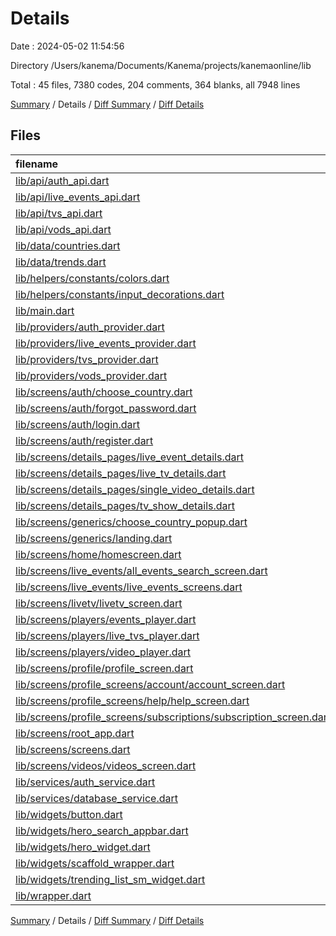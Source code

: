 # Details

Date : 2024-05-02 11:54:56

Directory /Users/kanema/Documents/Kanema/projects/kanemaonline/lib

Total : 45 files,  7380 codes, 204 comments, 364 blanks, all 7948 lines

[Summary](results.md) / Details / [Diff Summary](diff.md) / [Diff Details](diff-details.md)

## Files
| filename | language | code | comment | blank | total |
| :--- | :--- | ---: | ---: | ---: | ---: |
| [lib/api/auth_api.dart](/lib/api/auth_api.dart) | Dart | 93 | 18 | 16 | 127 |
| [lib/api/live_events_api.dart](/lib/api/live_events_api.dart) | Dart | 47 | 0 | 7 | 54 |
| [lib/api/tvs_api.dart](/lib/api/tvs_api.dart) | Dart | 47 | 0 | 7 | 54 |
| [lib/api/vods_api.dart](/lib/api/vods_api.dart) | Dart | 54 | 0 | 8 | 62 |
| [lib/data/countries.dart](/lib/data/countries.dart) | Dart | 1,478 | 0 | 1 | 1,479 |
| [lib/data/trends.dart](/lib/data/trends.dart) | Dart | 1,278 | 0 | 1 | 1,279 |
| [lib/helpers/constants/colors.dart](/lib/helpers/constants/colors.dart) | Dart | 8 | 0 | 3 | 11 |
| [lib/helpers/constants/input_decorations.dart](/lib/helpers/constants/input_decorations.dart) | Dart | 29 | 0 | 3 | 32 |
| [lib/main.dart](/lib/main.dart) | Dart | 66 | 1 | 7 | 74 |
| [lib/providers/auth_provider.dart](/lib/providers/auth_provider.dart) | Dart | 70 | 40 | 25 | 135 |
| [lib/providers/live_events_provider.dart](/lib/providers/live_events_provider.dart) | Dart | 18 | 0 | 7 | 25 |
| [lib/providers/tvs_provider.dart](/lib/providers/tvs_provider.dart) | Dart | 25 | 0 | 9 | 34 |
| [lib/providers/vods_provider.dart](/lib/providers/vods_provider.dart) | Dart | 24 | 0 | 9 | 33 |
| [lib/screens/auth/choose_country.dart](/lib/screens/auth/choose_country.dart) | Dart | 150 | 1 | 8 | 159 |
| [lib/screens/auth/forgot_password.dart](/lib/screens/auth/forgot_password.dart) | Dart | 106 | 0 | 7 | 113 |
| [lib/screens/auth/login.dart](/lib/screens/auth/login.dart) | Dart | 221 | 2 | 13 | 236 |
| [lib/screens/auth/register.dart](/lib/screens/auth/register.dart) | Dart | 200 | 3 | 8 | 211 |
| [lib/screens/details_pages/live_event_details.dart](/lib/screens/details_pages/live_event_details.dart) | Dart | 0 | 0 | 1 | 1 |
| [lib/screens/details_pages/live_tv_details.dart](/lib/screens/details_pages/live_tv_details.dart) | Dart | 0 | 0 | 1 | 1 |
| [lib/screens/details_pages/single_video_details.dart](/lib/screens/details_pages/single_video_details.dart) | Dart | 209 | 0 | 9 | 218 |
| [lib/screens/details_pages/tv_show_details.dart](/lib/screens/details_pages/tv_show_details.dart) | Dart | 13 | 0 | 4 | 17 |
| [lib/screens/generics/choose_country_popup.dart](/lib/screens/generics/choose_country_popup.dart) | Dart | 127 | 0 | 6 | 133 |
| [lib/screens/generics/landing.dart](/lib/screens/generics/landing.dart) | Dart | 115 | 0 | 4 | 119 |
| [lib/screens/home/homescreen.dart](/lib/screens/home/homescreen.dart) | Dart | 355 | 2 | 9 | 366 |
| [lib/screens/live_events/all_events_search_screen.dart](/lib/screens/live_events/all_events_search_screen.dart) | Dart | 71 | 0 | 4 | 75 |
| [lib/screens/live_events/live_events_screens.dart](/lib/screens/live_events/live_events_screens.dart) | Dart | 136 | 0 | 7 | 143 |
| [lib/screens/livetv/livetv_screen.dart](/lib/screens/livetv/livetv_screen.dart) | Dart | 179 | 2 | 5 | 186 |
| [lib/screens/players/events_player.dart](/lib/screens/players/events_player.dart) | Dart | 281 | 11 | 28 | 320 |
| [lib/screens/players/live_tvs_player.dart](/lib/screens/players/live_tvs_player.dart) | Dart | 432 | 58 | 33 | 523 |
| [lib/screens/players/video_player.dart](/lib/screens/players/video_player.dart) | Dart | 637 | 22 | 38 | 697 |
| [lib/screens/profile/profile_screen.dart](/lib/screens/profile/profile_screen.dart) | Dart | 200 | 1 | 13 | 214 |
| [lib/screens/profile_screens/account/account_screen.dart](/lib/screens/profile_screens/account/account_screen.dart) | Dart | 34 | 0 | 4 | 38 |
| [lib/screens/profile_screens/help/help_screen.dart](/lib/screens/profile_screens/help/help_screen.dart) | Dart | 12 | 0 | 4 | 16 |
| [lib/screens/profile_screens/subscriptions/subscription_screen.dart](/lib/screens/profile_screens/subscriptions/subscription_screen.dart) | Dart | 12 | 0 | 4 | 16 |
| [lib/screens/root_app.dart](/lib/screens/root_app.dart) | Dart | 117 | 0 | 7 | 124 |
| [lib/screens/screens.dart](/lib/screens/screens.dart) | Dart | 14 | 5 | 5 | 24 |
| [lib/screens/videos/videos_screen.dart](/lib/screens/videos/videos_screen.dart) | Dart | 149 | 8 | 11 | 168 |
| [lib/services/auth_service.dart](/lib/services/auth_service.dart) | Dart | 9 | 0 | 2 | 11 |
| [lib/services/database_service.dart](/lib/services/database_service.dart) | Dart | 1 | 0 | 1 | 2 |
| [lib/widgets/button.dart](/lib/widgets/button.dart) | Dart | 37 | 0 | 3 | 40 |
| [lib/widgets/hero_search_appbar.dart](/lib/widgets/hero_search_appbar.dart) | Dart | 34 | 0 | 2 | 36 |
| [lib/widgets/hero_widget.dart](/lib/widgets/hero_widget.dart) | Dart | 158 | 7 | 3 | 168 |
| [lib/widgets/scaffold_wrapper.dart](/lib/widgets/scaffold_wrapper.dart) | Dart | 45 | 7 | 7 | 59 |
| [lib/widgets/trending_list_sm_widget.dart](/lib/widgets/trending_list_sm_widget.dart) | Dart | 58 | 0 | 3 | 61 |
| [lib/wrapper.dart](/lib/wrapper.dart) | Dart | 31 | 16 | 7 | 54 |

[Summary](results.md) / Details / [Diff Summary](diff.md) / [Diff Details](diff-details.md)